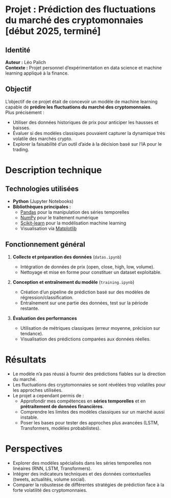 # Projet : Prédiction des fluctuations du marché des cryptomonnaies [début 2025, terminé]

## Identité
**Auteur :** Léo Palich  
**Contexte :** Projet personnel d’expérimentation en data science et machine learning appliqué à la finance.  

## Objectif
L’objectif de ce projet était de concevoir un modèle de machine learning capable de **prédire les fluctuations du marché des cryptomonnaies**.  
Plus précisément :  
- Utiliser des données historiques de prix pour anticiper les hausses et baisses.  
- Évaluer si des modèles classiques pouvaient capturer la dynamique très volatile des marchés crypto.  
- Explorer la faisabilité d’un outil d’aide à la décision basé sur l’IA pour le trading.  

# Description technique

## Technologies utilisées
- **Python** (Jupyter Notebooks)  
- **Bibliothèques principales :**
  - [Pandas](https://pandas.pydata.org/) pour la manipulation des séries temporelles  
  - [NumPy](https://numpy.org/) pour le traitement numérique  
  - [Scikit-learn](https://scikit-learn.org/) pour la modélisation machine learning  
  - Visualisation via [Matplotlib](https://matplotlib.org/)  

## Fonctionnement général
1. **Collecte et préparation des données** (`datas.ipynb`)  
   - Intégration de données de prix (open, close, high, low, volume).  
   - Nettoyage et mise en forme pour constituer un dataset exploitable.  

2. **Conception et entraînement du modèle** (`training.ipynb`)  
   - Création d’un pipeline de prédiction basé sur des modèles de régression/classification.  
   - Entraînement sur une partie des données, test sur la période restante.  

3. **Évaluation des performances**  
   - Utilisation de métriques classiques (erreur moyenne, précision sur tendance).  
   - Visualisation des prédictions comparées aux données réelles.  

# Résultats
- Le modèle n’a pas réussi à fournir des prédictions fiables sur la direction du marché.  
- Les fluctuations des cryptomonnaies se sont révélées trop volatiles pour les approches utilisées.  
- Le projet a cependant permis de :  
  - Approfondir mes compétences en **séries temporelles** et en **prétraitement de données financières**.  
  - Comprendre les limites des modèles classiques sur un marché aussi instable.  
  - Poser les bases pour tester des approches plus avancées (LSTM, Transformers, modèles probabilistes).  

# Perspectives
- Explorer des modèles spécialisés dans les séries temporelles non linéaires (RNN, LSTM, Transformers).  
- Intégrer des indicateurs techniques et des données contextuelles (tweets, actualités, volume social).  
- Comparer la robustesse de différentes stratégies de prédiction face à la forte volatilité des cryptomonnaies.  